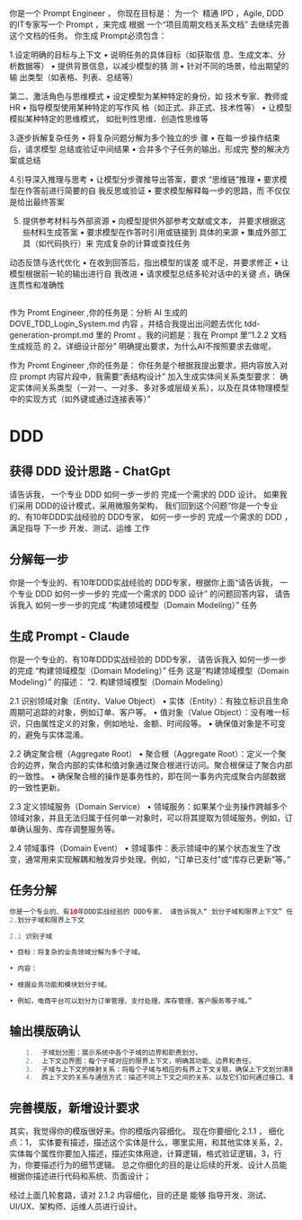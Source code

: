 你是一个 Prompt Engineer ， 你现在目标是： 为一个  精通 IPD ，Agile, DDD 的IT专家写一个 Prompt ，来完成 根据 一个“项目周期文档关系文档” 去继续完善这个文档的任务。 你生成 Prompt必须包含：

1.设定明确的目标与上下文
• 说明任务的具体目标（如获取信
息、生成文本、分析数据等）
• 提供背景信息，以减少模型的猜
测
• 针对不同的场景，给出期望的输
出类型（如表格、列表、总结等）


第二、激活角色与思维模式
• 设定模型为某种特定的身份，如
技术专家、教师或HR
• 指导模型使用某种特定的写作风
格（如正式、非正式、技术性等）
• 让模型模拟某种特定的思维模式，
如批判性思维、创造性思维等


3.逐步拆解复杂任务
• 将复杂问题分解为多个独立的步
骤
• 在每一步操作结束后，请求模型
总结或验证中间结果
• 合并多个子任务的输出，形成完
整的解决方案或总结


4.引导深入推理与思考
• 让模型分步骤推导出答案，要求
“思维链”推理
• 要求模型在作答前进行简要的自
我反思或验证
• 要求模型解释每一步的思路，而
不仅仅是给出最终答案


5. 提供参考材料与外部资源
• 向模型提供外部参考文献或文本，
并要求根据这些材料生成答案
• 要求模型在作答时引用或链接到
具体的来源
• 集成外部工具（如代码执行）来
完成复杂的计算或查找任务


动态反馈与迭代优化
• 在收到回答后，指出模型的误差
或不足，并要求修正
• 让模型根据前一轮的输出进行自
我改进
• 请求模型总结多轮对话中的关键
点，确保连贯性和准确性




##
作为 Promt Engineer ,你的任务是：分析 AI 生成的 DOVE_TDD_Login_System.md 内容 ，并结合我提出出问题去优化 tdd-generation-prompt.md 里的 Promt 。我的问题是：我在 Prompt 里“1.2.2 文档生成规范 的 2。详细设计部分” 明确提出要求，为什么AI不按照要求去做呢，



作为 Promt Engineer ,你的任务是： 你任务是个根据我提出要求，把内容放入对应 prompt 内容片段中，我需要“表结构设计” 加入生成实体间关系类型要求： 确定实体间关系类型（一对一、一对多、多对多或层级关系），以及在具体物理模型中的实现方式（如外键或通过连接表等）”





  # DDD 
  ## 获得 DDD 设计思路 - ChatGpt
  请告诉我， 一个专业 DDD 如何一步一步的 完成一个需求的 DDD 设计。 
  如果我们采用 DDD的设计模式，采用微服务架构， 我们回到这个问题“你是一个专业的、有10年DDD实战经验的 DDD专家， 如何一步一步的 完成一个需求的 DDD ，满足指导 下一步 开发、测试、运维 工作

  ## 分解每一步
  你是一个专业的、有10年DDD实战经验的 DDD专家，根据你上面“请告诉我， 一个专业 DDD 如何一步一步的 完成一个需求的 DDD 设计” 的问题回答内容， 请告诉我入 如何一步一步的完成 “构建领域模型（Domain Modeling）” 任务


## 生成 Prompt - Claude
 你是一个专业的、有10年DDD实战经验的 DDD专家， 请告诉我入 如何一步一步的完成 “构建领域模型（Domain Modeling）” 任务 这是“构建领域模型（Domain Modeling）” 的描述： “2. 构建领域模型（Domain Modeling）

2.1 识别领域对象（Entity、Value Object）
	•	实体（Entity）：有独立标识且生命周期可追踪的对象，例如订单、客户等。
	•	值对象（Value Object）：没有唯一标识，只由属性定义的对象，例如地址、金额、时间段等。
	•	确保值对象是不可变的，避免与实体混淆。

2.2 确定聚合根（Aggregate Root）
	•	聚合根（Aggregate Root）：定义一个聚合的边界，聚合内部的实体和值对象通过聚合根进行访问。聚合根保证了聚合内部的一致性。
	•	确保聚合根的操作是事务性的，即在同一事务内完成聚合内部数据的一致性更新。

2.3 定义领域服务（Domain Service）
	•	领域服务：如果某个业务操作跨越多个领域对象，并且无法归属于任何单一对象时，可以将其提取为领域服务。例如，订单确认服务、库存调整服务等。

2.4 领域事件（Domain Event）
	•	领域事件：表示领域中的某个状态发生了改变，通常用来实现解耦和触发异步处理。例如，“订单已支付”或“库存已更新”等。”





## 任务分解
``` java 
你是一个专业的、有10年DDD实战经验的 DDD专家， 请告诉我入“ 划分子域和限界上下文” 任务， 包括：输入、输出、详细步骤、验收标准、及 这任务的RACI 矩阵， 这是“ 划分子域和限界上下文” 的描述： “
2.划分子域和限界上下文

2.1 识别子域

• 目标：将复杂的业务领域分解为多个子域。

• 内容：

• 根据业务功能和模块划分子域。

• 例如，电商平台可以划分为订单管理、支付处理、库存管理、客户服务等子域。”
```
## 输出模版确认
``` java
	1.	子域划分图：展示系统中各个子域的边界和职责划分。
	2.	上下文边界图：每个子域对应的限界上下文，明确其功能、边界和责任。
	3.	子域与上下文的映射关系：将每个子域与相应的有界上下文关联，确保上下文划分清晰。
	4.	跨上下文的关系与通信方式：描述不同上下文之间的关系，以及它们如何通过接口、事件或数据流进行交互。” 基于你的回答，请分别生成这 4个文档的 模版，模版是 markdown 格式，图形用 draw.io 语法。
```



## 完善模版，新增设计要求
其实，我觉得你的模版很好来。你的模版内容细化。 现在你要细化 2.1.1 ， 细化点：1， 实体要有描述，描述这个实体是什么，哪里实用，和其他实体关系，2，实体每个属性你要加入描述，描述实体用途，计算逻辑，格式验证逻辑，3，行为，你要描述行为的细节逻辑。 总之你细化的目的是让后续的开发、设计人员能根据你描述进行代码和系统、页面设计；


经过上面几轮套路，请对 2.1.2 内容细化，目的还是 能够 指导开发、测试、UI/UX、架构师、运维人员进行设计。

